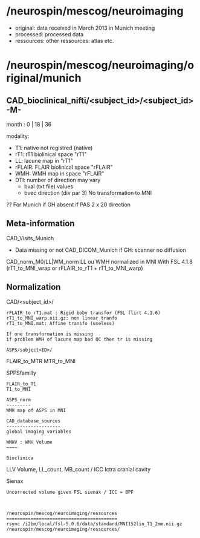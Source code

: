 /neurospin/mescog/neuroimaging
==============================

- original: data received in March 2013 in Munich meeting
- processed: processed data
- ressources: other ressources: atlas etc.

/neurospin/mescog/neuroimaging/original/munich
==============================================

CAD_bioclinical_nifti/<subject_id>/<subject_id>-M<month>-<modality>
-----------------------------------------------------
month : 0 | 18 | 36

modality:
- T1: native not registred (native)
- rT1: rT1 biolinical space "rT1"
- LL: lacune map in "rT1"
- rFLAIR: FLAIR biolinical space "rFLAIR"
- WMH: WMH map in space "rFLAIR"
- DTI: number of direction may vary
    * bval (txt file) values
    * bvec direction (div par 3)
No transformation to MNI

?? For Munich if GH absent if PAS 2 x 20 direction

Meta-information
----------------

CAD_Visits_Munich
 - Data missing or not
CAD_DICOM_Munich
    if GH: scanner no diffusion

CAD_norm_M0/LL|WM_norm
LL ou WMH normalized in MNI
With FSL 4.1.8 (rT1_to_MNI_wrap or rFLAIR_to_rT1 + rT1_to_MNI_warp)


Normalization
-------------

CAD/<subject_id>/
~~~~~~~~~~~~~~~
rFLAIR_to_rT1.mat : Rigid boby transfor (FSL flirt 4.1.6)
rT1_to_MNI_warp.nii.gz: non linear tranfo
rT1_to_MNI.mat: Affine transfo (useless)

If one transformation is missing 
if problem WMH of lacune map bad QC then tr is missing

ASPS/subject<ID>/
~~~~~~~~~~~~~~~~
FLAIR_to_MTR
MTR_to_MNI

SPPSfamilly
~~~~~~~~~~~
FLAIR_to_T1
T1_to_MNI

ASPS_norm
---------
WMH map of ASPS in MNI

CAD_database_sources
--------------------
global imaging variables

WMHV : WMH Volume
~~~~

Bioclinica
~~~~~~~~~~~
LLV Volume, LL_count, MB_count / ICC Ictra cranial cavity

Sienax
~~~~~~
Uncorrected volume given FSL sienax / ICC = BPF



/neurospin/mescog/neuroimaging/ressources
=========================================
rsync /i2bm/local/fsl-5.0.6/data/standard/MNI152lin_T1_2mm.nii.gz /neurospin/mescog/neuroimaging/ressources/



